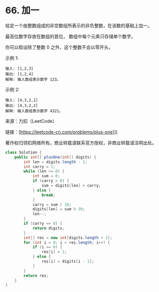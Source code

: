 # 66. 加一
给定一个由整数组成的非空数组所表示的非负整数，在该数的基础上加一。

最高位数字存放在数组的首位， 数组中每个元素只存储单个数字。

你可以假设除了整数 0 之外，这个整数不会以零开头。

示例 1:

```
输入: [1,2,3]
输出: [1,2,4]
解释: 输入数组表示数字 123。
```
示例 2:

```
输入: [4,3,2,1]
输出: [4,3,2,2]
解释: 输入数组表示数字 4321。
```

来源：力扣（LeetCode）

链接：[https://leetcode-cn.com/problems/plus-one]()

著作权归领扣网络所有。商业转载请联系官方授权，非商业转载请注明出处。

```java
class Solution {
    public int[] plusOne(int[] digits) {
        int len = digits.length - 1;
        int carry = 1;
        while (len >= 0) {
            int sum = 0;
            if (carry > 0) {
                sum = digits[len] + carry;
            } else {
                break;
            }
            carry = sum / 10;
            digits[len] = sum % 10;
            len--;
        }
        if (carry == 0) {
            return digits;
        }
        int[] res = new int[digits.length + 1];
        for (int i = 0; i < res.length; i++) {
            if (i == 0) {
                res[i] = 1;
            } else {
                res[i] = digits[i - 1];
            }
        }
        return res;
    }
}
```